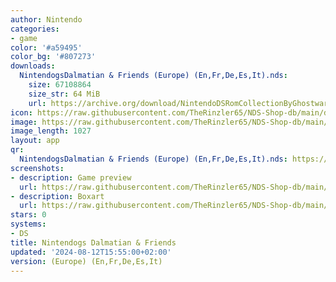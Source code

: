 ```yaml
---
author: Nintendo
categories:
- game
color: '#a59495'
color_bg: '#807273'
downloads:
  NintendogsDalmatian & Friends (Europe) (En,Fr,De,Es,It).nds:
    size: 67108864
    size_str: 64 MiB
    url: https://archive.org/download/NintendoDSRomCollectionByGhostware/NintendogsDalmatian%20%26%20Friends%20%28Europe%29%20%28En%2CFr%2CDe%2CEs%2CIt%29.nds
icon: https://raw.githubusercontent.com/TheRinzler65/NDS-Shop-db/main/docs/assets/images/icons/nintendogsdalmatian.png
image: https://raw.githubusercontent.com/TheRinzler65/NDS-Shop-db/main/docs/assets/images/icons/nintendogsdalmatian.png
image_length: 1027
layout: app
qr:
  NintendogsDalmatian & Friends (Europe) (En,Fr,De,Es,It).nds: https://db-NDS-Shop-db.netlify.app/assets/images/qr/nintendogsdalmatian--friends-europe-enfrdeesit-nds.png
screenshots:
- description: Game preview
  url: https://raw.githubusercontent.com/TheRinzler65/NDS-Shop-db/main/docs/assets/images/screenshots/nintendogsdalmatian/nintendogsdalmatian.png
- description: Boxart
  url: https://raw.githubusercontent.com/TheRinzler65/NDS-Shop-db/main/docs/assets/images/boxart/NintendogsDalmatian%20%26%20Friends%20(Europe)%20(En%2CFr%2CDe%2CEs%2CIt).nds.png
stars: 0
systems:
- DS
title: Nintendogs Dalmatian & Friends
updated: '2024-08-12T15:55:00+02:00'
version: (Europe) (En,Fr,De,Es,It)
---
```

